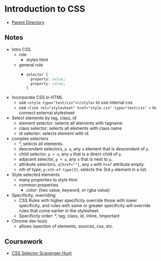 # Introduction to CSS
- [Parent Directory](../)

## Notes
- Intro CSS
    - role
        - styles html
    - general rule
        - ```css
          selector {
            property: value;
            property: value;
          }
          ```
- Incorporate CSS in HTML
    - use `<style type="text/css"></style>` to use internal css
    - use `<link rel="stylesheet" href="style.css" type="text/css" >` to connect external stylesheet
- Select elements by tag, class, id
    - element selector: selects all elements with tagname
    - class selector: selects all elements with class name
    - id selector: selects element with id.
- complex selectors 
    - *, selects all elements.
    - descendant selectors, `p a`, any `a` element that is descendant of `p`.
    - child selector, `p > a`, any `a` that is a direct child of `p`.
    - adjacent selector, `p + a`, any `a` that is next to `p`.
    - attribute selectors, `a[href=""]`, any `a` with `href` attribute empty.
    - nth of type, `p:nth-of-type(3)`, selects the 3rd `p` element in a list.
- Style selected elements
    - many properties to style html
    - common properties
        - color: {hex value, keyword, or rgba value}
- Specificity, overriding
    - CSS Rules with higher specificity override those with lower specificity, and rules with same or greater specificity will override rules that come earlier in the stylesheet.
    - Specificity order: *, tag, class, id, inline, !important
- Chrome dev tools
    - allows ispection of elements, sources, css, etc.

## Coursework
- [CSS Selector Scavenger Hunt](./selectorsExercise.html)
